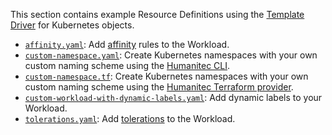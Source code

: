 This section contains example Resource Definitions using the [Template Driver](https://developer.humanitec.com/integration-and-extensions/drivers/generic-drivers/template/) for Kubernetes objects.

* [`affinity.yaml`](./affinity.yaml): Add [affinity](https://kubernetes.io/docs/concepts/scheduling-eviction/assign-pod-node/#affinity-and-anti-affinity) rules to the Workload.
* [`custom-namespace.yaml`](./custom-namespace.yaml): Create Kubernetes namespaces with your own custom naming scheme using the [Humanitec CLI](https://developer.humanitec.com/platform-orchestrator/cli/).
* [`custom-namespace.tf`](./custom-namespace.tf): Create Kubernetes namespaces with your own custom naming scheme using the [Humanitec Terraform provider](https://registry.terraform.io/providers/humanitec/humanitec).
* [`custom-workload-with-dynamic-labels.yaml`](./custom-workload-with-dynamic-labels.yaml): Add dynamic labels to your Workload.
* [`tolerations.yaml`](./tolerations.yaml): Add [tolerations](https://kubernetes.io/docs/concepts/scheduling-eviction/taint-and-toleration/) to the Workload.